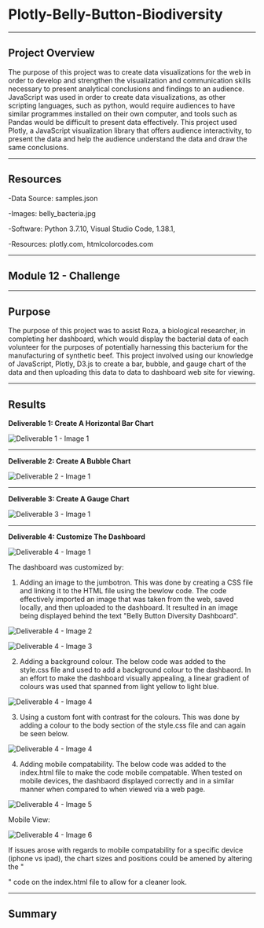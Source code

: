 # **Plotly-Belly-Button-Biodiversity**

---------------------------------------------------------------------------------------------------------------------------------------------------------------------------------

## **Project Overview**

The purpose of this project was to create data visualizations for the web in order to develop and strengthen the visualization and communication skills necessary to present analytical conclusions and findings to an audience. JavaScript was used in order to create data visualizations, as other scripting languages, such as python, would require audiences to have similar programmes installed on their own computer, and tools such as Pandas would be difficult to present data effectively. This project used Plotly, a JavaScript visualization library that offers audience interactivity, to present the data and help the audience understand the data and draw the same conclusions. 

---------------------------------------------------------------------------------------------------------------------------------------------------------------------------------

## **Resources**

-Data Source: samples.json

-Images: belly_bacteria.jpg

-Software: Python 3.7.10, Visual Studio Code, 1.38.1,

-Resources: plotly.com, htmlcolorcodes.com

---------------------------------------------------------------------------------------------------------------------------------------------------------------------------------

## **Module 12 - Challenge** 

---------------------------------------------------------------------------------------------------------------------------------------------------------------------------------

## **Purpose**

The purpose of this project was to assist Roza, a biological researcher, in completing her dashboard, which would display the bacterial data of each volunteer for the purposes of potentially harnessing this bacterium for the manufacturing of synthetic beef. This project involved using our knowledge of JavaScript, Plotly, D3.js to create a bar, bubble, and gauge chart of the data and then uploading this data to data to dashboard web site for viewing.
  
---------------------------------------------------------------------------------------------------------------------------------------------------------------------------------

## **Results**

**Deliverable 1: Create A Horizontal Bar Chart**

![Deliverable 1 - Image 1](https://user-images.githubusercontent.com/92111396/150603846-b942b745-e137-4e4f-ac36-c1ce4a317113.PNG)

---------------------------------------------------------------------------------------------------------------------------------------------------------------------------------

**Deliverable 2: Create A Bubble Chart**

![Deliverable 2 - Image 1](https://user-images.githubusercontent.com/92111396/150603853-a8159cae-650b-43b5-ac76-80b4aa0c47d6.PNG)

---------------------------------------------------------------------------------------------------------------------------------------------------------------------------------

**Deliverable 3: Create A Gauge Chart**

![Deliverable 3 - Image 1](https://user-images.githubusercontent.com/92111396/150603864-ad0a311c-2738-439f-befe-eff3b9dfd4bf.PNG)

---------------------------------------------------------------------------------------------------------------------------------------------------------------------------------

**Deliverable 4: Customize The Dashboard**

![Deliverable 4 - Image 1](https://user-images.githubusercontent.com/92111396/150603877-42783d5a-fbe0-4d2c-8f06-01d9524d2674.PNG)

The dashboard was customized by:

1. Adding an image to the jumbotron. This was done by creating a CSS file and linking it to the HTML file using the bewlow code. The code effectively imported an image that was taken from the web, saved locally, and then uploaded to the dashboard. It resulted in an image being displayed behind the text "Belly Button Diversity Dashboard".


![Deliverable 4 - Image 2](https://user-images.githubusercontent.com/92111396/150604525-ba73e28c-d8d6-4e3e-a869-6e9658382dde.PNG)


![Deliverable 4 - Image 3](https://user-images.githubusercontent.com/92111396/150604535-3218be1d-8c88-4398-83ce-5a2c097c14d9.PNG)


2. Adding a background colour. The below code was added to the style.css file and used to add a background colour to the dashbaord. In an effort to make the dashboard visually appealing, a linear gradient of colours was used that spanned from light yellow to light blue.

![Deliverable 4 - Image 4](https://user-images.githubusercontent.com/92111396/150605149-37397b58-16e7-44fd-93d6-1ceed355d607.PNG)

3. Using a custom font with contrast for the colours. This was done by adding a colour to the body section of the style.css file and can again be seen below. 

![Deliverable 4 - Image 4](https://user-images.githubusercontent.com/92111396/150605149-37397b58-16e7-44fd-93d6-1ceed355d607.PNG)

4. Adding mobile compatability. The below code was added to the index.html file to make the code mobile compatable. When tested on mobile devices, the dashbaord displayed correctly and in a similar manner when compared to when viewed via a web page.

![Deliverable 4 - Image 5](https://user-images.githubusercontent.com/92111396/150605552-bfe1455b-a60f-487b-a098-827a73bdf526.PNG)

Mobile View:

![Deliverable 4 - Image 6](https://user-images.githubusercontent.com/92111396/150606229-7a22972e-ec2e-4952-98fa-a77fb97f53ef.PNG)


If issues arose with regards to mobile compatability for a specific device (iphone vs ipad), the chart sizes and positions could be amened by altering the 
"<div class="col-md-**X**">" code on the index.html file to allow for a cleaner look. 

---------------------------------------------------------------------------------------------------------------------------------------------------------------------------------

## **Summary**


